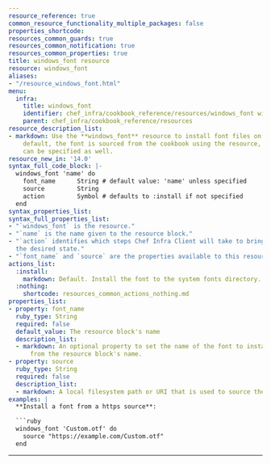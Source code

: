 ```yaml
---
resource_reference: true
common_resource_functionality_multiple_packages: false
properties_shortcode: 
resources_common_guards: true
resources_common_notification: true
resources_common_properties: true
title: windows_font resource
resource: windows_font
aliases:
- "/resource_windows_font.html"
menu:
  infra:
    title: windows_font
    identifier: chef_infra/cookbook_reference/resources/windows_font windows_font
    parent: chef_infra/cookbook_reference/resources
resource_description_list:
- markdown: Use the **windows_font** resource to install font files on Windows. By
    default, the font is sourced from the cookbook using the resource, but a URI source
    can be specified as well.
resource_new_in: '14.0'
syntax_full_code_block: |-
  windows_font 'name' do
    font_name      String # default value: 'name' unless specified
    source         String
    action         Symbol # defaults to :install if not specified
  end
syntax_properties_list: 
syntax_full_properties_list:
- "`windows_font` is the resource."
- "`name` is the name given to the resource block."
- "`action` identifies which steps Chef Infra Client will take to bring the node into
  the desired state."
- "`font_name` and `source` are the properties available to this resource."
actions_list:
  :install:
    markdown: Default. Install the font to the system fonts directory.
  :nothing:
    shortcode: resources_common_actions_nothing.md
properties_list:
- property: font_name
  ruby_type: String
  required: false
  default_value: The resource block's name
  description_list:
  - markdown: An optional property to set the name of the font to install if it differs
      from the resource block's name.
- property: source
  ruby_type: String
  required: false
  description_list:
  - markdown: A local filesystem path or URI that is used to source the font file.
examples: |
  **Install a font from a https source**:

  ```ruby
  windows_font 'Custom.otf' do
    source "https://example.com/Custom.otf"
  end
  ```
---
```

